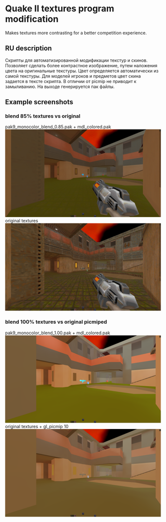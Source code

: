 # Quake II textures program modification
 Makes textures more contrasting for a better competition experience.

## RU description
Скрипты для автоматизированной модификации текстур и скинов.
Позволяет сделать более контрастное изображение, путем наложения цвета на оригинальные текстуры.
Цвет определяется автоматически из самой текстуры.
Для моделей игроков и предметов цвет скина задается в тексте скрипта.
В отличии от picmip не приводит к замыливанию.
На выходе генерируется пак файлы.

## Example screenshots
### blend 85% textures vs original
pak9_monocolor_blend_0.85.pak + mdl_colored.pak
![pak9_monocolor_blend_0.85.pak](https://github.com/vic7or777/py_scripts/blob/main/quake2/pic/quake017.png?raw=true)
original textures
![original textures](https://github.com/vic7or777/py_scripts/blob/main/quake2/pic/quake018.png?raw=true)

### blend 100% textures vs original picmiped
pak9_monocolor_blend_1.00.pak + mdl_colored.pak
![pak9_monocolor_blend_1.00.pak](https://github.com/vic7or777/py_scripts/blob/main/quake2/pic/quake019.png?raw=true)
original textures + gl_picmip 10
![original textures + gl_picmip 10](https://github.com/vic7or777/py_scripts/blob/main/quake2/pic/quake020.png?raw=true)
